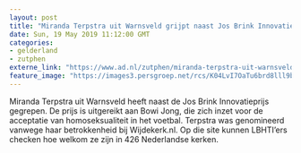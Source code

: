 ```yaml
---
layout: post
title: "Miranda Terpstra uit Warnsveld grijpt naast Jos Brink Innovatieprijs"
date: Sun, 19 May 2019 11:12:00 GMT
categories: 
- gelderland 
- zutphen 
externe_link: "https://www.ad.nl/zutphen/miranda-terpstra-uit-warnsveld-grijpt-naast-jos-brink-innovatieprijs~a37e7f50/"
feature_image: "https://images3.persgroep.net/rcs/K04LvI7OaTu6brd8lll9blkeIps/diocontent/148750913/_fitwidth/400/?appId=21791a8992982cd8da851550a453bd7f&quality=0.7"
---
```


Miranda Terpstra uit Warnsveld heeft naast de Jos Brink Innovatieprijs gegrepen. De prijs is uitgereikt aan Bowi Jong, die zich inzet voor de acceptatie van homoseksualiteit in het voetbal. Terpstra was genomineerd vanwege haar betrokkenheid bij Wijdekerk.nl. Op die site kunnen LBHTI’ers checken hoe welkom ze zijn in 426 Nederlandse kerken.
